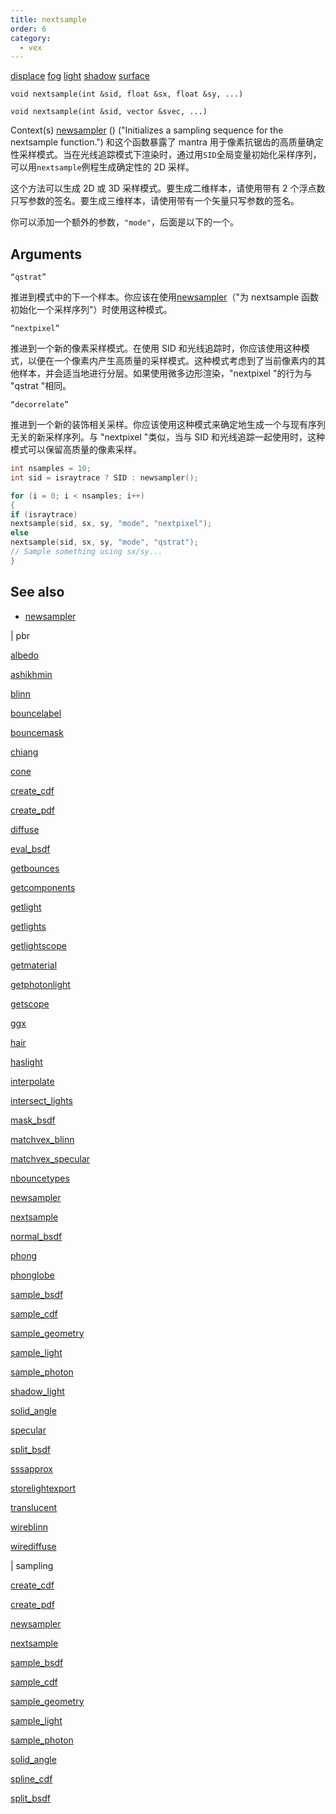 ```yaml
---
title: nextsample
order: 6
category:
  - vex
---
```


[displace](../contexts/displace.html)
[fog](../contexts/fog.html)
[light](../contexts/light.html)
[shadow](../contexts/shadow.html)
[surface](../contexts/surface.html)

`void nextsample(int &sid, float &sx, float &sy, ...)`

`void nextsample(int &sid, vector &svec, ...)`

Context(s) [newsampler](newsampler.html) () ("Initializes a sampling sequence for the nextsample function.") 和这个函数暴露了 mantra 用于像素抗锯齿的高质量确定性采样模式。当在光线追踪模式下渲染时，通过用`SID`全局变量初始化采样序列，可以用`nextsample`例程生成确定性的 2D 采样。

这个方法可以生成 2D 或 3D 采样模式。要生成二维样本，请使用带有 2 个浮点数只写参数的签名。要生成三维样本，请使用带有一个矢量只写参数的签名。

你可以添加一个额外的参数，`"mode"`，后面是以下的一个。

## Arguments

`“qstrat”`

推进到模式中的下一个样本。你应该在使用[newsampler](newsampler.html)（"为 nextsample 函数初始化一个采样序列"）时使用这种模式。

`“nextpixel”`

推进到一个新的像素采样模式。在使用 SID 和光线追踪时，你应该使用这种模式，以便在一个像素内产生高质量的采样模式。这种模式考虑到了当前像素内的其他样本，并会适当地进行分层。如果使用微多边形渲染，"nextpixel "的行为与 "qstrat "相同。

`“decorrelate”`

推进到一个新的装饰相关采样。你应该使用这种模式来确定地生成一个与现有序列无关的新采样序列。与 "nextpixel "类似，当与 SID 和光线追踪一起使用时，这种模式可以保留高质量的像素采样。

```c
int nsamples = 10;
int sid = israytrace ? SID : newsampler();

for (i = 0; i < nsamples; i++)
{
if (israytrace)
nextsample(sid, sx, sy, "mode", "nextpixel");
else
nextsample(sid, sx, sy, "mode", "qstrat");
// Sample something using sx/sy...
}

```

## See also

- [newsampler](newsampler.html)

|
pbr

[albedo](albedo.html)

[ashikhmin](ashikhmin.html)

[blinn](blinn.html)

[bouncelabel](bouncelabel.html)

[bouncemask](bouncemask.html)

[chiang](chiang.html)

[cone](cone.html)

[create_cdf](create_cdf.html)

[create_pdf](create_pdf.html)

[diffuse](diffuse.html)

[eval_bsdf](eval_bsdf.html)

[getbounces](getbounces.html)

[getcomponents](getcomponents.html)

[getlight](getlight.html)

[getlights](getlights.html)

[getlightscope](getlightscope.html)

[getmaterial](getmaterial.html)

[getphotonlight](getphotonlight.html)

[getscope](getscope.html)

[ggx](ggx.html)

[hair](hair.html)

[haslight](haslight.html)

[interpolate](interpolate.html)

[intersect_lights](intersect_lights.html)

[mask_bsdf](mask_bsdf.html)

[matchvex_blinn](matchvex_blinn.html)

[matchvex_specular](matchvex_specular.html)

[nbouncetypes](nbouncetypes.html)

[newsampler](newsampler.html)

[nextsample](nextsample.html)

[normal_bsdf](normal_bsdf.html)

[phong](phong.html)

[phonglobe](phonglobe.html)

[sample_bsdf](sample_bsdf.html)

[sample_cdf](sample_cdf.html)

[sample_geometry](sample_geometry.html)

[sample_light](sample_light.html)

[sample_photon](sample_photon.html)

[shadow_light](shadow_light.html)

[solid_angle](solid_angle.html)

[specular](specular.html)

[split_bsdf](split_bsdf.html)

[sssapprox](sssapprox.html)

[storelightexport](storelightexport.html)

[translucent](translucent.html)

[wireblinn](wireblinn.html)

[wirediffuse](wirediffuse.html)

|
sampling

[create_cdf](create_cdf.html)

[create_pdf](create_pdf.html)

[newsampler](newsampler.html)

[nextsample](nextsample.html)

[sample_bsdf](sample_bsdf.html)

[sample_cdf](sample_cdf.html)

[sample_geometry](sample_geometry.html)

[sample_light](sample_light.html)

[sample_photon](sample_photon.html)

[solid_angle](solid_angle.html)

[spline_cdf](spline_cdf.html)

[split_bsdf](split_bsdf.html)
